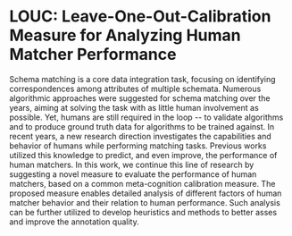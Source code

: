 # LOUC: Leave-One-Out-Calibration Measure for Analyzing Human Matcher Performance

Schema matching is a core data integration task, focusing on identifying correspondences among attributes of multiple schemata. Numerous algorithmic approaches were suggested for schema matching over the years, aiming at solving the task with as little human involvement as possible. Yet, humans are still required in the loop -- to validate algorithms and to produce ground truth data for algorithms to be trained against. In recent years, a new research direction investigates the capabilities and behavior of humans while performing matching tasks. Previous works utilized this knowledge to predict, and even improve, the performance of human matchers. In this work, we continue this line of research by suggesting a novel measure to evaluate the performance of human matchers, based on a common meta-cognition calibration measure. The proposed measure enables detailed analysis of different factors of human matcher behavior and their relation to human performance. Such analysis can be further utilized to develop heuristics and methods to better asses and improve the annotation quality.
